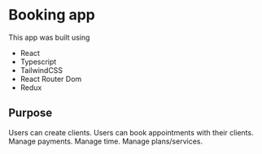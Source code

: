# Booking app

This app was built using

- React
- Typescript
- TailwindCSS
- React Router Dom
- Redux

## Purpose

Users can create clients.
Users can book appointments with their clients.
Manage payments.
Manage time.
Manage plans/services.
